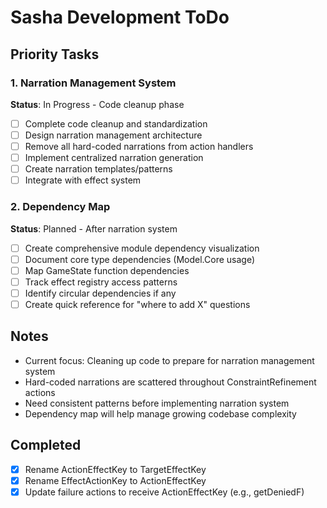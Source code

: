 # Sasha Development ToDo

## Priority Tasks

### 1. Narration Management System
**Status**: In Progress - Code cleanup phase
- [ ] Complete code cleanup and standardization
- [ ] Design narration management architecture
- [ ] Remove all hard-coded narrations from action handlers
- [ ] Implement centralized narration generation
- [ ] Create narration templates/patterns
- [ ] Integrate with effect system

### 2. Dependency Map
**Status**: Planned - After narration system
- [ ] Create comprehensive module dependency visualization
- [ ] Document core type dependencies (Model.Core usage)
- [ ] Map GameState function dependencies
- [ ] Track effect registry access patterns
- [ ] Identify circular dependencies if any
- [ ] Create quick reference for "where to add X" questions

## Notes
- Current focus: Cleaning up code to prepare for narration management system
- Hard-coded narrations are scattered throughout ConstraintRefinement actions
- Need consistent patterns before implementing narration system
- Dependency map will help manage growing codebase complexity

## Completed
- [x] Rename ActionEffectKey to TargetEffectKey
- [x] Rename EffectActionKey to ActionEffectKey
- [x] Update failure actions to receive ActionEffectKey (e.g., getDeniedF)